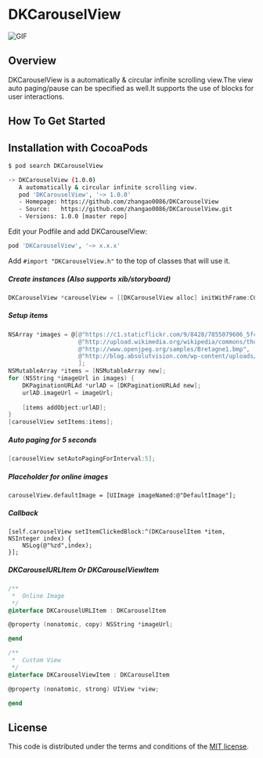 # DKCarouselView
![GIF](https://raw.githubusercontent.com/zhangao0086/DKCarouselView/master/preview.gif)
## Overview
DKCarouselView is a automatically & circular infinite scrolling view.The view auto paging/pause can be specified as well.It supports the use of blocks for user interactions.

## How To Get Started

## Installation with CocoaPods
``` bash
$ pod search DKCarouselView

-> DKCarouselView (1.0.0)
   A automatically & circular infinite scrolling view.
   pod 'DKCarouselView', '~> 1.0.0'
   - Homepage: https://github.com/zhangao0086/DKCarouselView
   - Source:   https://github.com/zhangao0086/DKCarouselView.git
   - Versions: 1.0.0 [master repo]
```

Edit your Podfile and add DKCarouselView:

``` bash
pod 'DKCarouselView', '~> x.x.x'
```

Add `#import "DKCarouselView.h"` to the top of classes that will use it.  
##### Create instances (Also supports xib/storyboard)

```  objective-c
DKCarouselView *carouselView = [[DKCarouselView alloc] initWithFrame:CGRectMake(0, 0, 320,220)];
```

##### Setup items

```  objective-c
NSArray *images = @[@"https://c1.staticflickr.com/9/8428/7855079606_5fc8852562_z.jpg",
                    @"http://upload.wikimedia.org/wikipedia/commons/thumb/8/8f/Parang_mountain_image_1.jpg/640px-Parang_mountain_image_1.jpg",
                    @"http://www.openjpeg.org/samples/Bretagne1.bmp",
                    @"http://blog.absolutvision.com/wp-content/uploads/2009/10/Gimp_2.6b.jpg"
                    ];
NSMutableArray *items = [NSMutableArray new];
for (NSString *imageUrl in images) {
    DKPaginationURLAd *urlAD = [DKPaginationURLAd new];
    urlAD.imageUrl = imageUrl;
    
    [items addObject:urlAD];
}
[carouselView setItems:items];
```

##### Auto paging for 5 seconds

```  objective-c
[carouselView setAutoPagingForInterval:5];
```

##### Placeholder for online images

```
carouselView.defaultImage = [UIImage imageNamed:@"DefaultImage"];
```

##### Callback

```
[self.carouselView setItemClickedBlock:^(DKCarouselItem *item, NSInteger index) {
    NSLog(@"%zd",index);
}];
```

##### DKCarouselURLItem Or DKCarouselViewItem

```  objective-c
/**
 *  Online Image
 */
@interface DKCarouselURLItem : DKCarouselItem

@property (nonatomic, copy) NSString *imageUrl;

@end

/**
 *  Custom View
 */
@interface DKCarouselViewItem : DKCarouselItem

@property (nonatomic, strong) UIView *view;

@end
```

## License
This code is distributed under the terms and conditions of the <a href="https://github.com/zhangao0086/DKCarouselView/master/LICENSE">MIT license</a>.